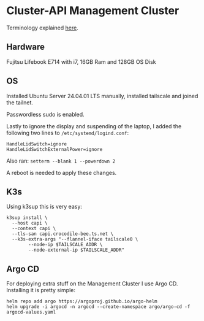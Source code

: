 # Cluster-API Management Cluster

Terminology explained [here](https://cluster-api.sigs.k8s.io/reference/glossary#management-cluster).

## Hardware

Fujitsu Lifebook E714 with i7, 16GB Ram and 128GB OS Disk

## OS

Installed Ubuntu Server 24.04.01 LTS manually, installed tailscale and joined the tailnet.

Passwordless sudo is enabled.

Lastly to ignore the display and suspending of the laptop, I added the following two lines to `/etc/systemd/logind.conf`:

```
HandleLidSwitch=ignore
HandleLidSwitchExternalPower=ignore
```

Also ran: `setterm --blank 1 --powerdown 2`

A reboot is needed to apply these changes.

## K3s

Using k3sup this is very easy:

```
k3sup install \
  --host capi \
  --context capi \
  --tls-san capi.crocodile-bee.ts.net \
  --k3s-extra-args "--flannel-iface tailscale0 \
        --node-ip $TAILSCALE_ADDR \
        --node-external-ip $TAILSCALE_ADDR"
```

## Argo CD

For deploying extra stuff on the Management Cluster I use Argo CD. Installing it is pretty simple:

```
helm repo add argo https://argoproj.github.io/argo-helm
helm upgrade -i argocd -n argocd --create-namespace argo/argo-cd -f argocd-values.yaml
```